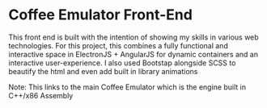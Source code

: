 # Coffee Emulator Front-End

This front end is built with the intention of showing my skills in various web technologies.
For this project, this combines a fully functional and interactive space in ElectronJS + AngularJS
for dynamic containers and an interactive user-experience. I also used Bootstap alongside SCSS to
beautify the html and even add built in library animations

Note: This links to the main Coffee Emulator which is the engine built in C++/x86 Assembly
